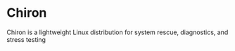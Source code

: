 # Chiron
Chiron is a lightweight Linux distribution for system rescue, diagnostics, and stress testing
